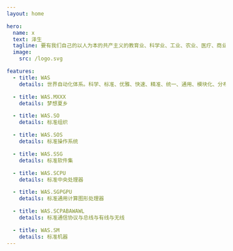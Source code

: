 ```yaml
---
layout: home

hero:
  name: x
  text: 泽生
  tagline: 要有我们自己的以人为本的共产主义的教育业、科学业、工业、农业、医疗、商业
  image:
    src: /logo.svg

features:
  - title: WAS
    details: 世界自动化体系。科学、标准、优雅、快速、精准、统一、通用、模块化、分布式、安全完备、无限扩展、无限兼容，适用于任何生产生活需求

  - title: WAS.MXXX
    details: 梦想夏乡

  - title: WAS.SO
    details: 标准组织

  - title: WAS.SOS
    details: 标准操作系统

  - title: WAS.SSG
    details: 标准软件集

  - title: WAS.SCPU
    details: 标准中央处理器

  - title: WAS.SGPGPU
    details: 标准通用计算图形处理器

  - title: WAS.SCPABAWAWL
    details: 标准通信协议与总线与有线与无线

  - title: WAS.SM
    details: 标准机器
---
```

